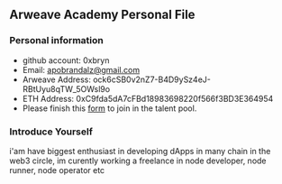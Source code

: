 ## Arweave Academy Personal File

### Personal information

- github account: 0xbryn
- Email: apobrandalz@gmail.com
- Arweave Address: ock6cSB0v2nZ7-B4D9ySz4eJ-RBtUyu8qTW_5OWsl9o
- ETH Address: 0xC9fda5dA7cFBd18983698220f566f3BD3E364954
- Please finish this [form](https://docs.google.com/forms/d/e/1FAIpQLSfWA5fIIcBgmRppm3jNz5vmf9Mai_QMVil-2pO4r7YKn_Zhtw/viewform?usp=sf_link) to join in the talent pool.

### Introduce Yourself
 i'am have biggest enthusiast in developing dApps in many chain in the web3 circle, im curently working a freelance in node developer, node runner, node operator etc